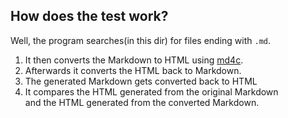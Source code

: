 ## How does the test work?

Well, the program searches(in this dir) for files ending with `.md`.

1. It then converts the Markdown to HTML using [md4c](https://github.com/tim-gromeyer/MarkdownEdit_md4c).
2. Afterwards it converts the HTML back to Markdown. 
3. The generated Markdown gets converted back to HTML
4. It compares the HTML generated from the original Markdown  
and the HTML generated from the converted Markdown.
